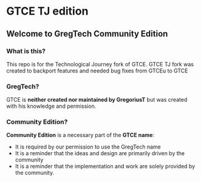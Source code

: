 # GTCE TJ edition
## Welcome to GregTech Community Edition
### What is this?
This repo is for the Technological Journey fork of GTCE.
GTCE TJ fork was created to backport features and needed bug fixes from GTCEu to GTCE 

### GregTech?
GTCE is **neither created nor maintained by GregoriusT** but was created with his knowledge and permission.

### Community Edition?
**Community Edition** is a necessary part of the **GTCE name**: 
* It is required by our permission to use the GregTech name
* It is a reminder that the ideas and design are primarily driven by the community
* It is a reminder that the implementation and work are solely provided by the community.
